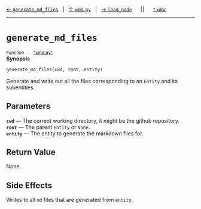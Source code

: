 [&#8592; `generate_md_files`](xmd.py--generate_md_files.md)&nbsp;&nbsp;&nbsp;|&nbsp;&nbsp;&nbsp;[&#8593; `xmd.py`](xmd.py.md)&nbsp;&nbsp;&nbsp;|&nbsp;&nbsp;&nbsp;[&#8594; `load_node`](xmd.py--load_node.md)&nbsp;&nbsp;&nbsp;&nbsp;&nbsp;&nbsp;||&nbsp;&nbsp;&nbsp;&nbsp;&nbsp;&nbsp;<small>[\* xdoc](../xdoc/xmd.py.xmd#L286)</small>
***

# `generate_md_files`
<small>*Function* &nbsp; - &nbsp; ["xmd.py"](../xmd.py)</small>  
**Synopsis**

```python
generate_md_files(cwd, root, entity)
```

Generate and write out all the files corresponding to an `Entity` and its subentities.

## Parameters
**`cwd`** &#8213; The current working directory, it might be the github repository.  
**`root`** &#8213; The parent `Entity` or `None`.  
**`entity`** &#8213; The entity to generate the markdown files for.  
## Return Value

None.

## Side Effects

Writes to all `md` files that are generated from `entity`.


